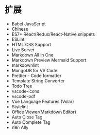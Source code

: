# 扩展

- Babel JavaScript
- Chinese
- ES7+ React/Redux/React-Native snippets
- ESLint
- HTML CSS Support
- Live Server
- Markdown All in One
- Markdown Preview Mermaid Support
- markdownlint
- MongoDB for VS Code
- Prettier - Code formatter
- Template String Converter
- Todo Tree
- vscode-icons
- vscode-pdf
- Vue Language Features (Volar)
- Stylelint
- Office Viewer(Markdown Editor)
- Auto Close Tag
- Auto Complete Tag
- i18n Ally
